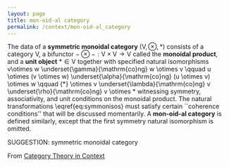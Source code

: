 ```yaml
---
layout: page
title: mon-oid-al category
permalink: /context/mon-oid-al_category
---
```

The data of a **symmetric monoidal category** $(\mathsf{V},\otimes,{*})$ consists of a category $\mathsf{V}$, a bifunctor $-\otimes -: \mathsf{V} \times \mathsf{V} \to \mathsf{V}$ called the **monoidal product**, and a **unit object** ${*} \in \mathsf{V}$ together with specified natural isomorphisms
  v\otimes w \underset{\gamma}{\mathrm{co}ng} w \otimes v \qquad u \otimes (v \otimes w) \underset{\alpha}{\mathrm{co}ng} (u \otimes v) \otimes w \qquad {*} \otimes v \underset{\lambda}{\mathrm{co}ng} v \underset{\rho}{\mathrm{co}ng} v \otimes * witnessing  symmetry, associativity, and unit conditions on the monoidal product. The natural transformations \eqref{eq:symmonisos} must satisfy certain ``coherence conditions'' that will be discussed momentarily. A **mon\-oid\-al category** is defined similarly, except that the first symmetry natural isomorphism is omitted.

SUGGESTION: symmetric monoidal category

From [Category Theory in Context](https://mathgloss.github.io/MathGloss/context.html)